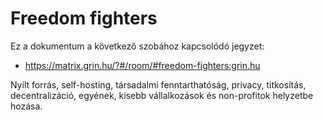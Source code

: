# Freedom fighters

Ez a dokumentum a következő szobához kapcsolódó jegyzet:

* https://matrix.grin.hu/?#/room/#freedom-fighters:grin.hu

Nyílt forrás, self-hosting, társadalmi fenntarthatóság, privacy, titkosítás, decentralizáció, egyének, kisebb vállalkozások és non-profitok helyzetbe hozása.
